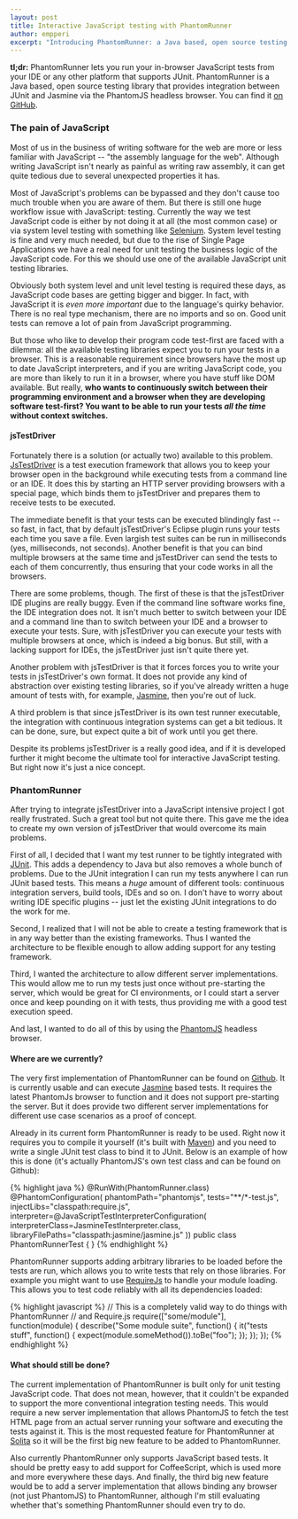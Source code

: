 ```yaml
---
layout: post
title: Interactive JavaScript testing with PhantomRunner
author: empperi
excerpt: "Introducing PhantomRunner: a Java based, open source testing library that provides integration between JUnit and Jasmine via the PhantomJS headless browser."
---
```


**tl;dr:** PhantomRunner lets you run your in-browser JavaScript tests
from your IDE or any other platform that supports JUnit. PhantomRunner is
a Java based, open source testing library that provides integration
between JUnit and Jasmine via the PhantomJS headless browser. You can
find it [on GitHub](https://github.com/solita/phantom-runner).

### The pain of JavaScript ###

Most of us in the business of writing software for the web are more or
less familiar with JavaScript -- "the assembly language for the web".
Although writing JavaScript isn't nearly as painful as writing raw
assembly, it can get quite tedious due to several unexpected properties
it has.

Most of JavaScript's problems can be bypassed and they don't cause too
much trouble when you are aware of them. But there is still one huge
workflow issue with JavaScript: testing. Currently the way we test
JavaScript code is either by not doing it at all (the most common
case) or via system level testing with something like
[Selenium](http://seleniumhq.org/). System level testing is fine and
very much needed, but due to the rise of Single Page Applications we
have a real need for unit testing the business logic of the JavaScript
code. For this we should use one of the available JavaScript unit
testing libraries.

Obviously both system level and unit level testing is required these
days, as JavaScript code bases are getting bigger and bigger. In fact,
with JavaScript it is *even more important* due to the language's
quirky behavior. There is no real type mechanism, there are no imports
and so on. Good unit tests can remove a lot of pain from JavaScript
programming.

But those who like to develop their program code test-first are faced
with a dilemma: all the available testing libraries expect you to run
your tests in a browser. This is a reasonable requirement since
browsers have the most up to date JavaScript interpreters, and if you
are writing JavaScript code, you are more than likely to run it in
a browser, where you have stuff like DOM available. But really, **who
wants to continuously switch between their programming environment and
a browser when they are developing software test-first? You want to be
able to run your tests *all the time* without context switches.**

#### jsTestDriver ####

Fortunately there is a solution (or actually two) available to this
problem. [JsTestDriver](http://code.google.com/p/js-test-driver/) is a
test execution framework that allows you to keep your browser open in
the background while executing tests from a command line or an IDE. It
does this by starting an HTTP server providing browsers with a special
page, which binds them to jsTestDriver and prepares them to receive
tests to be executed.

The immediate benefit is that your tests can be executed blindingly
fast -- so fast, in fact, that by default jsTestDriver's Eclipse
plugin runs your tests each time you save a file. Even largish test
suites can be run in milliseconds (yes, milliseconds, not seconds).
Another benefit is that you can bind multiple browsers at the same
time and jsTestDriver can send the tests to each of them concurrently,
thus ensuring that your code works in all the browsers.

There are some problems, though. The first of these is that the
jsTestDriver IDE plugins are really buggy. Even if the command line
software works fine, the IDE integration does not. It isn't much
better to switch between your IDE and a command line than to switch
between your IDE and a browser to execute your tests. Sure, with
jsTestDriver you can execute your tests with multiple browsers at
once, which is indeed a big bonus. But still, with a lacking support
for IDEs, the jsTestDriver just isn't quite there yet.

Another problem with jsTestDriver is that it forces forces you to
write your tests in jsTestDriver's own format. It does not provide any
kind of abstraction over existing testing libraries, so if you've
already written a huge amount of tests with, for example,
[Jasmine](http://pivotal.github.com/jasmine/), then you're out of
luck.

A third problem is that since jsTestDriver is its own test runner
executable, the integration with continuous integration systems can
get a bit tedious. It can be done, sure, but expect quite a bit of
work until you get there.

Despite its problems jsTestDriver is a really good idea, and if it is
developed further it might become the ultimate tool for interactive
JavaScript testing. But right now it's just a nice concept.

### PhantomRunner ###

After trying to integrate jsTestDriver into a JavaScript intensive
project I got really frustrated. Such a great tool but not quite
there. This gave me the idea to create my own version of jsTestDriver
that would overcome its main problems.

First of all, I decided that I want my test runner to be tightly
integrated with [JUnit](http://www.junit.org/). This adds a dependency
to Java but also removes a whole bunch of problems. Due to the JUnit
integration I can run my tests anywhere I can run JUnit based tests.
This means a *huge* amount of different tools: continuous
integration servers, build tools, IDEs and so on. I don't have to
worry about writing IDE specific plugins -- just let the existing
JUnit integrations to do the work for me.

Second, I realized that I will not be able to create a testing
framework that is in any way better than the existing frameworks. Thus
I wanted the architecture to be flexible enough to allow adding
support for any testing framework.

Third, I wanted the architecture to allow different server
implementations. This would allow me to run my tests just once without
pre-starting the server, which would be great for CI environments, or
I could start a server once and keep pounding on it with tests, thus
providing me with a good test execution speed.

And last, I wanted to do all of this by using the
[PhantomJS](http://phantomjs.org/) headless browser.

#### Where are we currently? ####

The very first implementation of PhantomRunner can be found on
[Github](https://github.com/solita/phantom-runner). It is currently
usable and can execute [Jasmine](http://pivotal.github.com/jasmine/)
based tests. It requires the latest PhantomJs browser to function and
it does not support pre-starting the server. But it does provide two
different server implementations for different use case scenarios as a
proof of concept.

Already in its current form PhantomRunner is ready to be used. Right
now it requires you to compile it yourself (it's built with
[Maven](http://maven.apache.org/)) and you need to write a single
JUnit test class to bind it to JUnit. Below is an example of how this
is done (it's actually PhantomJS's own test class and can be found
on Github):

{% highlight java %}
@RunWith(PhantomRunner.class)
@PhantomConfiguration(
        phantomPath="phantomjs",
        tests="**/*-test.js",
        injectLibs="classpath:require.js",
        interpreter=@JavaScriptTestInterpreterConfiguration(
                interpreterClass=JasmineTestInterpreter.class,
                libraryFilePaths="classpath:jasmine/jasmine.js"
        ))
public class PhantomRunnerTest {
}
{% endhighlight %}

PhantomRunner supports adding arbitrary libraries to be loaded before
the tests are run, which allows you to write tests that rely on those
libraries. For example you might want to use
[RequireJs](http://requirejs.org/) to handle your module loading. This
allows you to test code reliably with all its dependencies loaded:

{% highlight javascript %}
// This is a completely valid way to do things with PhantomRunner
// and Require.js
require(["some/module"], function(module) {
    describe("Some module suite", function() {
        it("tests stuff", function() {
            expect(module.someMethod()).toBe("foo");
        });
    });
});
{% endhighlight %}

#### What should still be done? ####

The current implementation of PhantomRunner is built only for unit
testing JavaScript code. That does not mean, however, that it couldn't
be expanded to support the more conventional integration testing
needs. This would require a new server implementation that allows
PhantomJS to fetch the test HTML page from an actual server running
your software and executing the tests against it. This is the most
requested feature for PhantomRunner at [Solita](http://www.solita.fi)
so it will be the first big new feature to be added to PhantomRunner.

Also currently PhantomRunner only supports JavaScript based tests. It
should be pretty easy to add support for CoffeeScript, which is used
more and more everywhere these days. And finally, the third big new
feature would be to add a server implementation that allows binding
any browser (not just PhantomJS) to PhantomRunner, although I'm still
evaluating whether that's something PhantomRunner should even try to
do.

